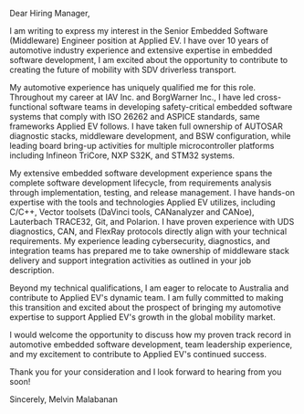 Dear Hiring Manager,

I am writing to express my interest in the Senior Embedded Software (Middleware) Engineer position at Applied EV. I have over 10 years of automotive industry experience and extensive expertise in embedded software development, I am excited about the opportunity to contribute to creating the future of mobility with SDV driverless transport.

My automotive experience has uniquely qualified me for this role. Throughout my career at IAV Inc. and BorgWarner Inc., I have led cross-functional software teams in developing safety-critical embedded software systems that comply with ISO 26262 and ASPICE standards, same frameworks Applied EV follows. I have taken full ownership of AUTOSAR diagnostic stacks, middleware development, and BSW configuration, while leading board bring-up activities for multiple microcontroller platforms including Infineon TriCore, NXP S32K, and STM32 systems.

My extensive embedded software development experience spans the complete software development lifecycle, from requirements analysis through implementation, testing, and release management. I have hands-on expertise with the tools and technologies Applied EV utilizes, including C/C++, Vector toolsets (DaVinci tools, CANanalyzer and CANoe), Lauterbach TRACE32, Git, and Polarion. I have proven experience with UDS diagnostics, CAN, and FlexRay protocols directly align with your technical requirements. My experience leading cybersecurity, diagnostics, and integration teams has prepared me to take ownership of middleware stack delivery and support integration activities as outlined in your job description.

Beyond my technical qualifications, I am eager to relocate to Australia and contribute to Applied EV's dynamic team. I am fully committed to making this transition and excited about the prospect of bringing my automotive expertise to support Applied EV's growth in the global mobility market.

I would welcome the opportunity to discuss how my proven track record in automotive embedded software development, team leadership experience, and my excitement to contribute to Applied EV's continued success.

Thank you for your consideration and I look forward to hearing from you soon!

Sincerely,
Melvin Malabanan
